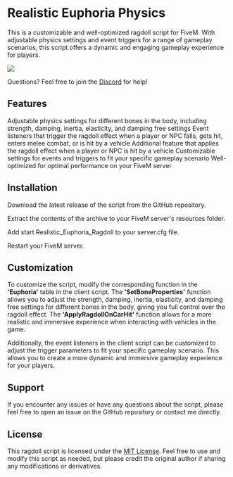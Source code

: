 # Realistic Euphoria Physics

This is a customizable and well-optimized ragdoll script for FiveM. With adjustable physics settings and event triggers for a range of gameplay scenarios, this script offers a dynamic and engaging gameplay experience for players.

<img src="https://profile-counter.glitch.me/Realistic-Euphoria-Physics/count.svg" />

Questions? Feel free to join the [Discord](https://discord.gg/xeT7fMQCna) for help!

## Features
Adjustable physics settings for different bones in the body, including strength, damping, inertia, elasticity, and damping free settings
Event listeners that trigger the ragdoll effect when a player or NPC falls, gets hit, enters melee combat, or is hit by a vehicle
Additional feature that applies the ragdoll effect when a player or NPC is hit by a vehicle
Customizable settings for events and triggers to fit your specific gameplay scenario
Well-optimized for optimal performance on your FiveM server

## Installation
Download the latest release of the script from the GitHub repository.

Extract the contents of the archive to your FiveM server's resources folder.

Add start Realistic_Euphoria_Ragdoll to your server.cfg file.

Restart your FiveM server.

## Customization
To customize the script, modify the corresponding function in the **'Euphoria'** table in the client script. The **'SetBoneProperties'** function allows you to adjust the strength, damping, inertia, elasticity, and damping free settings for different bones in the body, giving you full control over the ragdoll effect. The **'ApplyRagdollOnCarHit'** function allows for a more realistic and immersive experience when interacting with vehicles in the game.

Additionally, the event listeners in the client script can be customized to adjust the trigger parameters to fit your specific gameplay scenario. This allows you to create a more dynamic and immersive gameplay experience for your players.

## Support
If you encounter any issues or have any questions about the script, please feel free to open an issue on the GitHub repository or contact me directly.

## License
This ragdoll script is licensed under the [MIT License](https://opensource.org/licenses/MIT). Feel free to use and modify this script as needed, but please credit the original author if sharing any modifications or derivatives.
